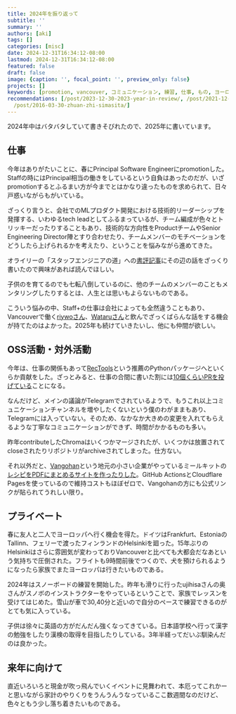 ```yaml
---
title: 2024年を振り返って
subtitle: ''
summary: ''
authors: [aki]
tags: []
categories: [misc]
date: 2024-12-31T16:34:12-08:00
lastmod: 2024-12-31T16:34:12-08:00
featured: false
draft: false
image: {caption: '', focal_point: '', preview_only: false}
projects: []
keywords: [promotion, vancouver, コミュニケーション, 練習, 仕事, もの, ヨーロッパ, 技術的, 昨年, こと]
recommendations: [/post/2023-12-30-2023-year-in-review/, /post/2021-12-18-8-months-after-relocating-vancouver/,
  /post/2016-03-30-zhuan-zhi-simasita/]
---
```


2024年中はバタバタしていて書きそびれたので、2025年に書いています。

## 仕事

今年はありがたいことに、春にPrincipal Software Engineerにpromotionした。Staffの時にはPrincipal相当の働きをしているという自負はあったのだが、いざpromotionするとふるまい方が今までとはかなり違ったものを求められて、日々戸惑いながらもがいている。

ざっくり言うと、会社でのMLプロダクト開発における技術的リーダーシップを発揮する、いわゆるtech leadとしてふるまっているが、チーム編成が色々とトリッキーだったりすることもあり、技術的な方向性をProductチームやSenior Engineering Director陣とすり合わせたり、チームメンバーのモチベーションをどうしたら上げられるかを考えたり、ということを悩みながら進めてきた。

オライリーの「スタッフエンジニアの道」への[書評記事](https://sizu.me/chezou/posts/9fu2a37cn161)にその辺の話をざっくり書いたので興味があれば読んでほしい。

子供のを育てるのでも七転八倒しているのに、他のチームのメンバーのこともメンタリングしたりするとは、人生とは思いもよらないものである。

こういう悩みの中、Staff+の仕事は会社によっても全然違うこともあり、Vancouverで働く[riywoさん](https://about.me/riywo)、[Wataruさん](https://wataruoguchi.com/)と飲んでざっくばらんな話をする機会が持てたのはよかった。2025年も続けていきたいし、他にも仲間が欲しい。

## OSS活動・対外活動

今年は、仕事の関係もあって[RecTools](https://github.com/MobileTeleSystems/RecTools)という推薦のPythonパッケージへといくらか貢献をした。ざっとみると、仕事の合間に書いた割には[10個くらいPRを投げている](https://github.com/MobileTeleSystems/RecTools/pulls?q=is%3Apr+author%3Achezou+)ことになる。

なんだけど、メインの議論がTelegramでされているようで、もうこれ以上コミュニケーションチャンネルを増やしたくないという僕のわがままもあり、Telegramには入っていない。そのため、なかなか大きめの変更を入れてもらえるような丁寧なコミュニケーションができず、時間がかかるものも多い。

昨年contributeしたChromaはいくつかマージされたが、いくつかは放置されてcloseされたりリポジトリがarchiveされてしまった。仕方ない。

それ以外だと、[Vangohan](https://chezo.uno/blog/2024-01-26_scrape-notion-to-pdf/)という地元の小さい企業がやっているミールキットの[レシピをPDFにまとめるサイトを作ったりした](https://chezo.uno/blog/2024-01-26_scrape-notion-to-pdf/)。GitHub ActionsとCloudflare Pagesを使っているので維持コストもほぼゼロで、Vangohanの方にも公式リンクが貼られてうれしい限り。

## プライベート

春に友人と二人でヨーロッパへ行く機会を得た。ドイツはFrankfurt、EstoniaのTallinn、フェリーで渡ったフィンランドのHelsinkiを廻った。15年ぶりのHelsinkiはさらに雰囲気が変わっておりVancouverと比べても大都会だなあという気持ちで圧倒された。フライトも9時間前後でつくので、犬を預けられるようになったら家族でまたヨーロッパは行きたいものである。

2024年はスノーボードの練習を開始した。昨年も滑りに行ったujihisaさんの奥さんがスノボのインストラクターをやっているということで、家族でレッスンを受けてはじめた。雪山が車で30,40分と近いので自分のペースで練習できるのがとても気に入っている。

子供は徐々に英語の方がだんだん強くなってきている。日本語学校へ行って漢字の勉強をしたり漢検の取得を目指したりしている。3年半経ってだいぶ馴染んだのは良かった。

## 来年に向けて

直近いろいろと現金が吹っ飛んでいくイベントに見舞われて、本厄ってこれかーと思いながら家計のやりくりをうんうんうなっているここ数週間なのだけど、色々ともう少し落ち着きたいものである。
